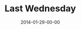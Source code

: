 ---
layout: message
category: message
series: "Power To Change"
title: "Last Wednesday"
date: 2014-01-29-00-00
message_id: 853
audio: "http://s3.amazonaws.com/crossroads-media/media/legacy/mp3/012914_lw_oakley.mp3"
audio-duration: "47:55"
description: "Last Wednesday - Oakley"
video: "https://s3.amazonaws.com/crossroadsvideomessages/012914_lw_oakley.mp4"
video-duration: "47:55"
video-image: "http://s3.amazonaws.com/crossroads-media/images/legacy/content/012914_lw_still.jpg"
explicit: "N"
---